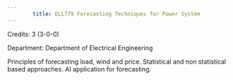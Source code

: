 ```yaml
---
        title: ELL779 Forecasting Techniques for Power System
---
```

Credits: 3 (3-0-0)

Department: Department of Electrical Engineering

Principles of forecasting load, wind and price. Statistical and non statistical based approaches. AI application for forecasting.